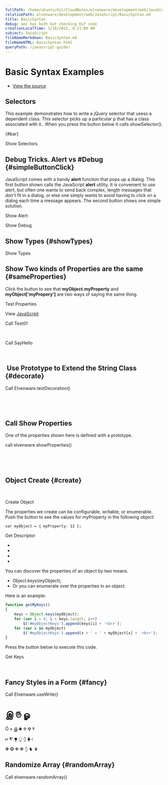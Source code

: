 ```yaml
---
fullPath: /home/ubuntu/Git/CloudNotes/elvenware/development/web/JavaScript/BasicSyntax.md
relativePath: elvenware/development/web/JavaScript/BasicSyntax.md
title: BasicSyntax
debug: aec has both but checking ELF code
creationLocalTime: 3/18/2022, 8:21:00 AM
subject: JavaScript
fileNameMarkdown: BasicSyntax.md
fileNameHTML: BasicSyntax.html
queryPath: /javascript-guide/
---
```


<!-- toc -->
<!-- tocstop -->

Basic Syntax Examples
=====================

-   [View the source](/javascripts/dev-web/BasicSyntax02.js)

Selectors
---------

This example demonstrates how to write a jQuery selector that usess a
dependent class. This selector picks up a particular p that has a class
associated with it.. When you press the button below it calls
showSelector().

 {#bar}

Show Selectors

Debug Tricks. Alert vs \#Debug {#simpleButtonClick}
------------------------------

JavaScript comes with a handy **alert** function that pops up a dialog.
This first button shown calls the JavaScript **alert** utility. It is
convenient to use alert, but often one wants to send back complex,
length messages that don't fit in a dialog, or else one simply wants to
avoid having to click on a dialog each time a message appears. The
second button shows one simple solution.

Show Alert

Show Debug

Show Types {#showTypes}
----------

Show Types

Show Two kinds of Properties are the same {#sameProperties}
-----------------------------------------

Click the button to see that **myObject.myProperty** and
**myObject['myPropery']** are two ways of saying the same thing.

Test Properties

View [JavaScript](/javascripts/dev-web/BasicSyntax02.js)

Call Test01

 

Call SayHello

 

 Use Prototype to Extend the String Class {#decorate}
-----------------------------------------

Call Elvenware.testDecoration()

 

 

Call Show Properties
--------------------

One of the properties shown here is defined with a prototype.

call elvenware.showProperties()

 

 

Object Create {#create}
-------------

 

Create Object

The properties we create can be configurable, writable, or enumerable.
Push the button to see the values for myProperty in the following
object:

``` {.code}
var myObject = { myProperty: 12 };
```

Get Descriptor

-    
-    
-    
-    

You can discover the properties of an object by two means.

-   Object.keys(myObject);
-   Or you can enumerate over the properties in an object.

Here is an example:

```javascript
function getMyKeys()
{
    keys = Object.keys(myObject);
    for (var i = 0; i < keys.length; i++)
        $('#myObjectKeys').append(keys[i] + '<br>');
    for (var x in myObject)
        $('#myObjectKeys').append(x + ' = ' + myObject[x] + '<br>');
} 
```

Press the button below to execute this code.

Get Keys

 

Fancy Styles in a Form {#fancy}
----------------------

Call Elvenware.useWrite()

இ ௫ ௐ
=====

Õ » இ ✚ ✛ ✜ ✝

⧦ ⧨ ⧪ ⧬ ⧮ ⧳ ⧼

✥ ✪ ❉ ❆ ⧮ ♞ ♛

Randomize Array {#randomArray}
---------------

Call elvenware.randomArray()
